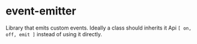 # event-emitter
Library that emits custom events. Ideally a class should inherits it Api `[ on, off, emit ]` instead of using it directly.
